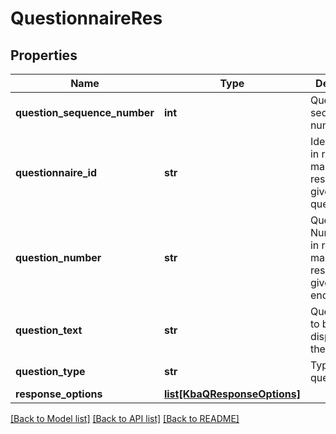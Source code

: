 # QuestionnaireRes

## Properties
Name | Type | Description | Notes
------------ | ------------- | ------------- | -------------
**question_sequence_number** | **int** | Question sequence number | [optional] 
**questionnaire_id** | **str** | Identifer used in request to map a response to a given questionnaire. | [optional] 
**question_number** | **str** | Question Number used in request to map a response to a given enquiry. | [optional] 
**question_text** | **str** | Question text to be displayed to the end user. | [optional] 
**question_type** | **str** | Type of question. | [optional] 
**response_options** | [**list[KbaQResponseOptions]**](KbaQResponseOptions.md) |  | [optional] 

[[Back to Model list]](../README.md#documentation-for-models) [[Back to API list]](../README.md#documentation-for-api-endpoints) [[Back to README]](../README.md)

